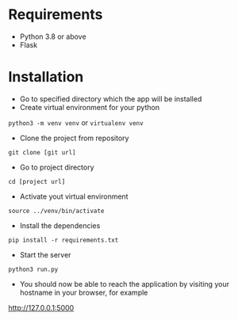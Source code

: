 # Requirements

- Python 3.8 or above
- Flask

# Installation

- Go to specified directory which the app will be installed
- Create virtual environment for your python

`python3 -m venv venv` or `virtualenv venv`

- Clone the project from repository

`git clone [git url]`

- Go to project directory

`cd [project url]`

- Activate yout virtual environment

`source ../venv/bin/activate`

- Install the dependencies

`pip install -r requirements.txt`

- Start the server

`python3 run.py`

- You should now be able to reach the application by visiting your hostname in your browser, for example

http://127.0.0.1:5000
